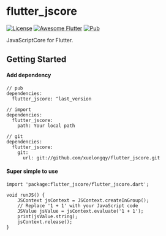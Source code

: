 # flutter_jscore

[![License](https://img.shields.io/badge/license-MIT-green.svg)](/LICENSE)
[![Awesome Flutter](https://img.shields.io/badge/Awesome-Flutter-blue.svg?longCache=true&style=flat-square)](https://stackoverflow.com/questions/tagged/flutter?sort=votes)
[![Pub](https://img.shields.io/badge/pub-v0.0.1-orange.svg)](https://pub.dartlang.org/packages/flutter_easyrefresh)

JavaScriptCore for Flutter.

## Getting Started

#### Add dependency
```
// pub
dependencies:
  flutter_jscore: ^last_version

// import
dependencies:
  flutter_jscore:
    path: Your local path

// git
dependencies:
  flutter_jscore:
    git:
      url: git://github.com/xuelongqy/flutter_jscore.git
```

#### Super simple to use
```
import 'package:flutter_jscore/flutter_jscore.dart';

void runJS() {
    JSContext jsContext = JSContext.createInGroup();
    // Replace '1 + 1' with your JavaScript code
    JSValue jsValue = jsContext.evaluate('1 + 1');
    print(jsValue.string);
    jsContext.release();
}
```